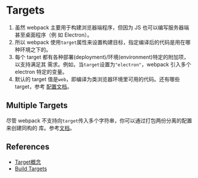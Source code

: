 # Targets

1. 虽然 webpack 主要用于构建浏览器端程序，但因为 JS 也可以编写服务器端甚至桌面程序（例
如 Electron）。
2. 所以 webpack 使用`target`属性来设置构建目标，指定编译后的代码是用在哪种环境之下的。
3. 每个 target 都有各种部署(deployment)/环境(environment)特定的附加项，以支持满足其
需求。例如，当`target`设置为`"electron"`，webpack 引入多个 electron 特定的变量。
4. 默认的 target 值是`web`，即编译为类浏览器环境里可用的代码。还有哪些 target，参考
[配置文档](https://webpack.js.org/configuration/target/)。


## Multiple Targets
尽管 webpack 不支持向`target`传入多个字符串，你可以通过打包两份分离的配置来创建同构的
库。参考[文档](https://webpack.docschina.org/concepts/targets)。


## References
* [Target概念](https://webpack.docschina.org/concepts/targets/)
* [Build Targets](https://survivejs.com/webpack/output/targets/)
